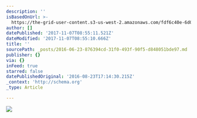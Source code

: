 ```yaml
---
description: ''
isBasedOnUrl: >-
  https://the-grid-user-content.s3-us-west-2.amazonaws.com/fdf6c40e-6d08-44df-a6f5-8caf8b130b2f.jpg
author: []
datePublished: '2017-11-07T08:55:11.521Z'
dateModified: '2017-11-07T08:55:10.666Z'
title: ''
sourcePath: _posts/2016-06-23-876394cd-31f0-493f-90f5-d848051bde97.md
publisher: {}
via: {}
inFeed: true
starred: false
datePublishedOriginal: '2016-08-23T17:14:30.215Z'
_context: 'http://schema.org'
_type: Article

---
```

![](https://the-grid-user-content.s3-us-west-2.amazonaws.com/fdf6c40e-6d08-44df-a6f5-8caf8b130b2f.jpg)